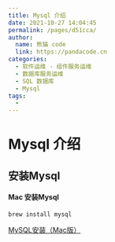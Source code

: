 ```yaml
---
title: Mysql 介绍
date: 2021-10-27 14:04:45
permalink: /pages/d51cca/
author: 
  name: 熊猫 code
  link: https://pandacode.cn
categories: 
  - 软件运维 - 组件服务运维
  - 数据库服务运维
  - SQL 数据库
  - Mysql
tags: 
  - 
---
```


# Mysql 介绍

## 安装Mysql

#### Mac 安装Mysql

 ```shell
 brew install mysql
 ```

[MySQL安装（Mac版）](https://juejin.im/post/6844903831298375693)

